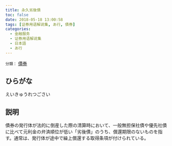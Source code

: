 ```yaml
---
title: 永久劣後債
toc: false
date: 2018-05-18 13:00:58
tags: [证券用语解说集, あ行, 債券]
categories:
  - 金融服务
  - 证券用语解说集
  - 日本語
  - あ行
---
```


`分類：` [債券](/tags/債券/)

## ひらがな

えいきゅうれつごさい

## 説明

債券の発行体が法的に倒産した際の清算時において、一般無担保社債や優先社債に比べて元利金の弁済順位が低い「劣後債」のうち、償還期限のないものを指す。通常は、発行体が途中で繰上償還する取得条項が付けられている。
